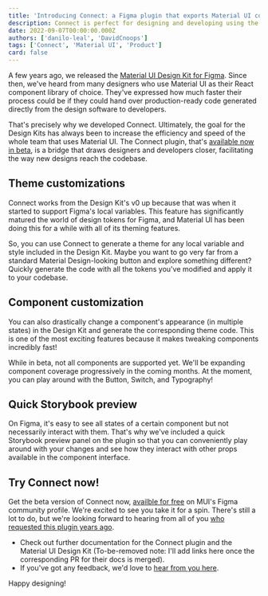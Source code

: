 ```yaml
---
title: 'Introducing Connect: a Figma plugin that exports Material UI code'
description: Connect is perfect for designing and developing using the Material UI React library and Design Kit.
date: 2022-09-07T00:00:00.000Z
authors: ['danilo-leal', 'DavidCnoops']
tags: ['Connect', 'Material UI', 'Product']
card: false
---
```


A few years ago, we released the [Material UI Design Kit for Figma](/store/items/figma-react/).
Since then, we've heard from many designers who use Material UI as their React component library of choice.
They've expressed how much faster their process could be if they could hand over production-ready code generated directly from the design software to developers.

That's precisely why we developed Connect.
Ultimately, the goal for the Design Kits has always been to increase the efficiency and speed of the whole team that uses Material UI.
The Connect plugin, that's [available now in beta](https://www.figma.com/community/plugin/1336346114713490235/connect), is a bridge that draws designers and developers closer, facilitating the way new designs reach the codebase.

## Theme customizations

Connect works from the Design Kit's v0 up because that was when it started to support Figma's local variables.
This feature has significantly matured the world of design tokens for Figma, and Material UI has been doing this for a while with all of its theming features.

So, you can use Connect to generate a theme for any local variable and style included in the Design Kit.
Maybe you want to go very far from a standard Material Design-looking button and explore something different?
Quickly generate the code with all the tokens you've modified and apply it to your codebase.

## Component customization

You can also drastically change a component's appearance (in multiple states) in the Design Kit and generate the corresponding theme code.
This is one of the most exciting features because it makes tweaking components incredibly fast!

While in beta, not all components are supported yet.
We'll be expanding component coverage progressively in the coming months.
At the moment, you can play around with the Button, Switch, and Typography!

## Quick Storybook preview

On Figma, it's easy to see all states of a certain component but not necessarily interact with them.
That's why we've included a quick Storybook preview panel on the plugin so that you can conveniently play around with your changes and see how they interact with other props available in the component interface.

## Try Connect now!

Get the beta version of Connect now, [availble for free](https://www.figma.com/community/plugin/1336346114713490235/connect) on MUI's Figma community profile.
We're excited to see you take it for a spin.
There's still a lot to do, but we're looking forward to hearing from all of you [who requested this plugin years ago](https://github.com/mui/mui-design-kits/issues/10).

- Check out further documentation for the Connect plugin and the Material UI Design Kit (To-be-removed note: I'll add links here once the corresponding PR for their docs is merged).
- If you've got any feedback, we'd love to [hear from you here](https://mui-connect.canny.io/feedback).

Happy designing!
